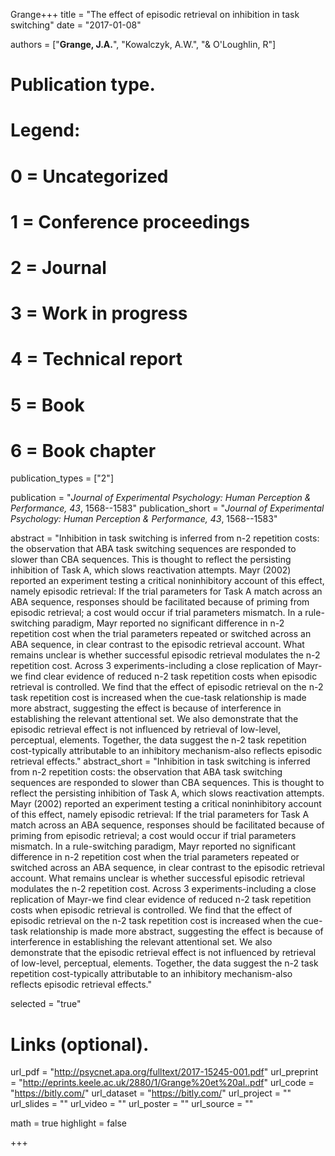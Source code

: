 Grange+++
title = "The effect of episodic retrieval on inhibition in task switching"
date = "2017-01-08"

authors = ["**Grange, J.A.**", "Kowalczyk, A.W.", "& O'Loughlin, R"]

# Publication type.
# Legend:
# 0 = Uncategorized
# 1 = Conference proceedings
# 2 = Journal
# 3 = Work in progress
# 4 = Technical report
# 5 = Book
# 6 = Book chapter
publication_types = ["2"]

publication = "*Journal of Experimental Psychology: Human Perception & Performance, 43*, 1568--1583"
publication_short = "*Journal of Experimental Psychology: Human Perception & Performance, 43*, 1568--1583"

abstract = "Inhibition in task switching is inferred from n-2 repetition costs: the observation that ABA task switching sequences are responded to slower than CBA sequences. This is thought to reflect the persisting inhibition of Task A, which slows reactivation attempts. Mayr (2002) reported an experiment testing a critical noninhibitory account of this effect, namely episodic retrieval: If the trial parameters for Task A match across an ABA sequence, responses should be facilitated because of priming from episodic retrieval; a cost would occur if trial parameters mismatch. In a rule-switching paradigm, Mayr reported no significant difference in n-2 repetition cost when the trial parameters repeated or switched across an ABA sequence, in clear contrast to the episodic retrieval account. What remains unclear is whether successful episodic retrieval modulates the n-2 repetition cost. Across 3 experiments-including a close replication of Mayr-we find clear evidence of reduced n-2 task repetition costs when episodic retrieval is controlled. We find that the effect of episodic retrieval on the n-2 task repetition cost is increased when the cue-task relationship is made more abstract, suggesting the effect is because of interference in establishing the relevant attentional set. We also demonstrate that the episodic retrieval effect is not influenced by retrieval of low-level, perceptual, elements. Together, the data suggest the n-2 task repetition cost-typically attributable to an inhibitory mechanism-also reflects episodic retrieval effects."
abstract_short = "Inhibition in task switching is inferred from n-2 repetition costs: the observation that ABA task switching sequences are responded to slower than CBA sequences. This is thought to reflect the persisting inhibition of Task A, which slows reactivation attempts. Mayr (2002) reported an experiment testing a critical noninhibitory account of this effect, namely episodic retrieval: If the trial parameters for Task A match across an ABA sequence, responses should be facilitated because of priming from episodic retrieval; a cost would occur if trial parameters mismatch. In a rule-switching paradigm, Mayr reported no significant difference in n-2 repetition cost when the trial parameters repeated or switched across an ABA sequence, in clear contrast to the episodic retrieval account. What remains unclear is whether successful episodic retrieval modulates the n-2 repetition cost. Across 3 experiments-including a close replication of Mayr-we find clear evidence of reduced n-2 task repetition costs when episodic retrieval is controlled. We find that the effect of episodic retrieval on the n-2 task repetition cost is increased when the cue-task relationship is made more abstract, suggesting the effect is because of interference in establishing the relevant attentional set. We also demonstrate that the episodic retrieval effect is not influenced by retrieval of low-level, perceptual, elements. Together, the data suggest the n-2 task repetition cost-typically attributable to an inhibitory mechanism-also reflects episodic retrieval effects."

selected = "true"

# Links (optional).
url_pdf = "http://psycnet.apa.org/fulltext/2017-15245-001.pdf"
url_preprint = "http://eprints.keele.ac.uk/2880/1/Grange%20et%20al..pdf"
url_code = "https://bitly.com/"
url_dataset = "https://bitly.com/"
url_project = ""
url_slides = ""
url_video = ""
url_poster = ""
url_source = ""

math = true
highlight = false

+++